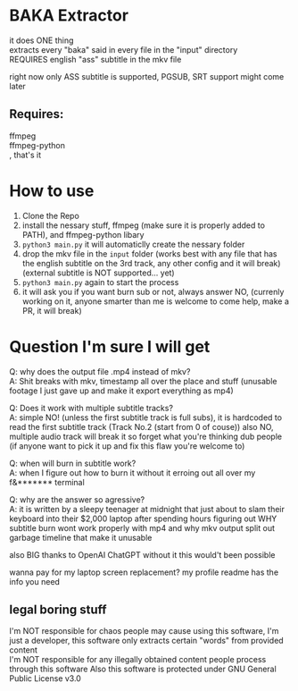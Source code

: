 # BAKA Extractor
it does ONE thing  
extracts every "baka" said in every file in the "input" directory  
REQUIRES english "ass" subtitle in the mkv file  

right now only ASS subtitle is supported, PGSUB, SRT support might come later  

## Requires:
ffmpeg  
ffmpeg-python  
, that's it  

# How to use
1. Clone the Repo
2. install the nessary stuff, ffmpeg (make sure it is properly added to PATH), and ffmpeg-python libary
3. `python3 main.py` it will automaticlly create the nessary folder
4. drop the mkv file in the `input` folder (works best with any file that has the english subtitle on the 3rd track, any other config and it will break) (external subtitle is NOT supported... yet)
5. `python3 main.py` again to start the process
6. it will ask you if you want burn sub or not, always answer NO, (currenly working on it, anyone smarter than me is welcome to come help, make a PR, it will break)

# Question I'm sure I will get
Q: why does the output file .mp4 instead of mkv?  
A: Shit breaks with mkv, timestamp all over the place and stuff (unusable footage I just gave up and make it export everything as mp4)

Q: Does it work with multiple subtitle tracks?  
A: simple NO! (unless the first subtitle track is full subs), it is hardcoded to read the first subtitle track (Track No.2 (start from 0 of couse))
also NO, multiple audio track will break it so forget what you're thinking dub people
(if anyone want to pick it up and fix this flaw you're welcome to)

Q: when will burn in subtitle work?  
A: when I figure out how to burn it without it erroing out all over my f&******* terminal

Q: why are the answer so agressive?  
A: it is written by a sleepy teenager at midnight that just about to slam their keyboard into their $2,000 laptop after spending hours figuring out WHY subtitle burn wont work properly with mp4 and why mkv output split out garbage timeline that make it unusable

also BIG thanks to OpenAI ChatGPT without it this would't been possible

wanna pay for my laptop screen replacement? my profile readme has the info you need

## legal boring stuff
I'm NOT responsible for chaos people may cause using this software, I'm just a developer, this software only extracts certain "words" from provided content  
I'm NOT responsible for any illegally obtained content people process through this software
Also this software is protected under GNU General Public License v3.0